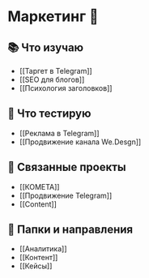 # Маркетинг 🧠

## 📚 Что изучаю
- [[Таргет в Telegram]]
- [[SEO для блогов]]
- [[Психология заголовков]]

## 🧪 Что тестирую
- [[Реклама в Telegram]]
- [[Продвижение канала We.Desgn]]

## 💼 Связанные проекты
- [[КОМЕТА]]
- [[Продвижение Telegram]]
- [[Content]]

## 📁 Папки и направления
- [[Аналитика]]
- [[Контент]]
- [[Кейсы]]